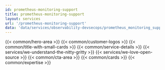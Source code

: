 ```yaml
---
id: prometheus-monitoring-support
title: prometheus-monitoring-support
layout: services
url: '/prometheus-monitoring-support'
data: 'data/services/observability-devsecops/prometheus_monitoring_support.json'
---
```

{{< common/hero-area >}}
{{< common/customer-logos >}}
{{< common/title-with-small-cards >}}
{{< common/service-details >}}
{{< services/we-understand-the-nitty-gritty >}}
{{< services/we-love-open-source >}}
{{< common/cta-area >}}
{{< common/cards >}}
{{< common/expertise >}}



